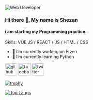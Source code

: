![Web Developer](https://scontent.fird1-1.fna.fbcdn.net/v/t39.30808-6/300823571_1313609229176051_2107301455655735517_n.jpg?_nc_cat=107&ccb=1-7&_nc_sid=a5f93a&_nc_eui2=AeFLRa-ACVoc4N7MMCNa_McpRlUd4yMAYXxGVR3jIwBhfEGE2QexRuXynMJoW7EIDoxMu7KjXIdJHd4KNvdKWWgv&_nc_ohc=H9Px128frGwQ7kNvgG8UxYk&_nc_zt=23&_nc_ht=scontent.fird1-1.fna&_nc_gid=ACw7fCoOECWvdkNkQxJKLhK&oh=00_AYA8ENzyvR2SI-GKLlk8lM5nOO-Feb4U0npeCfxiLz2F9Q&oe=679C32B6)

### Hi there 👋, My name is Shezan
#### i am starting my Programming practice.

Skills: VUE JS / REACT / JS / HTML / CSS

- 🔭 I’m currently working on Fiverr 
- 🌱 I’m currently learning Python 


[<img src='https://cdn.jsdelivr.net/npm/simple-icons@3.0.1/icons/github.svg' alt='github' height='40'>](https://github.com/Shezanrahman)  [<img src='https://cdn.jsdelivr.net/npm/simple-icons@3.0.1/icons/facebook.svg' alt='facebook' height='40'>](https://www.facebook.com/https://www.facebook.com/SznFb/)  [<img src='https://cdn.jsdelivr.net/npm/simple-icons@3.0.1/icons/twitter.svg' alt='twitter' height='40'>](https://twitter.com/https://x.com/Shezan117)  

[![trophy](https://github-profile-trophy.vercel.app/?username=Shezanrahman)](https://github.com/ryo-ma/github-profile-trophy)

[![Top Langs](https://github-readme-stats.vercel.app/api/top-langs/?username=Shezanrahman)](https://github.com/anuraghazra/github-readme-stats)

